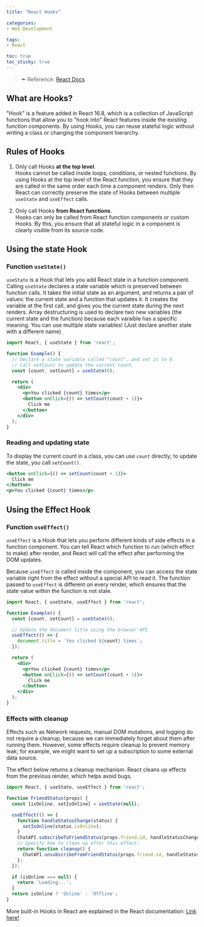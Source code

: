 ```yaml
---
title: "React Hooks"

categories: 
- Web Development

tags:
- React

toc: true
toc_sticky: true
---
```



> ✒ Reference: [React Docs](https://reactjs.org/docs)

## What are Hooks?
"Hook" is a feature added in React 16.8, which is a collection of JavaScript functions that allow you to "hook into" React features inside the existing function components. By using Hooks, you can reuse stateful logic without writing a class or changing the component hierarchy.


## Rules of Hooks

1. Only call Hooks **at the top level**.<br>
Hooks cannot be called inside loops, conditions, or nested functions. By using Hooks at the top level of the React function, you ensure that they are called in the same order each time a component renders. Only then React can correctly preserve the state of Hooks between multiple `useState` and `useEffect` calls.

2. Only call Hooks **from React functions**.<br>
Hooks can only be called from React function components or custom Hooks. By this, you ensure that all stateful logic in a component is clearly visible from its source code.


## Using the state Hook
### Function `useState()`

`useState` is a Hook that lets you add React state in a function component. Calling `useState` declares a state variable which is preserved between function calls. It takes the initial state as an argument, and returns a pair of values: the current state and a function that updates it. It creates the variable at the first call, and gives you the current state during the next renders. Array destructuring is used to declare two new variables (the current state and the function) because each varaible has a specific meaning. You can use multiple state variables! (Just declare another state with a different name)

```jsx
import React, { useState } from 'react';

function Example() {
  // Declare a state variable called "count", and set it to 0.
  // Call setCount to update the current count.
  const [count, setCount] = useState(0);

  return (
    <div>
      <p>You clicked {count} times</p>
      <button onClick={() => setCount(count + 1)}>
        Click me
      </button>
    </div>
  );
}
```

### Reading and updating state
To display the current count in a class, you can use `count` directly; to update the state, you call `setCount()`.

```jsx
<button onClick={() => setCount(count + 1)}>
  Click me
</button>
<p>You clicked {count} times</p>
```

## Using the Effect Hook
### Function `useEffect()`

`useEffect` is a Hook that lets you perform different kinds of side effects in a function component. You can tell React which function to run (which effect to make) after render, and React will call the effect after performing the DOM updates. 

Because `useEffect` is called inside the component, you can access the state variable right from the effect without a special API to read it. The function passed to `useEffect` is different on every render, which ensures that the state value within the function is not stale.

```jsx
import React, { useState, useEffect } from 'react';

function Example() {
  const [count, setCount] = useState(0);

  // Update the document title using the browser API
  useEffect(() => {
    document.title = `You clicked ${count} times`;
  });

  return (
    <div>
      <p>You clicked {count} times</p>
      <button onClick={() => setCount(count + 1)}>
        Click me
      </button>
    </div>
  );
}
```

### Effects with cleanup
Effects such as Network requests, manual DOM mutations, and logging do not require a cleanup, because we can immediately forget about them after running them. However, some effects require cleanup to prevent memory leak; for example, we might want to set up a subscription to some external data source. 

The effect below returns a cleanup mechanism. React cleans up effects from the previous render, which helps avoid bugs.

```jsx
import React, { useState, useEffect } from 'react';

function FriendStatus(props) {
  const [isOnline, setIsOnline] = useState(null);

  useEffect(() => {
    function handleStatusChange(status) {
      setIsOnline(status.isOnline);
    }
    ChatAPI.subscribeToFriendStatus(props.friend.id, handleStatusChange);
    // Specify how to clean up after this effect:
    return function cleanup() {
      ChatAPI.unsubscribeFromFriendStatus(props.friend.id, handleStatusChange);
    };
  });

  if (isOnline === null) {
    return 'Loading...';
  }
  return isOnline ? 'Online' : 'Offline';
}
```


More built-in Hooks in React are explained in the React documentation: [Link here!](https://reactjs.org/docs/hooks-reference.html)